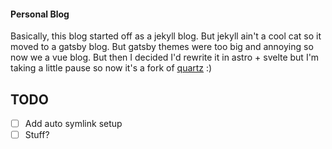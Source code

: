 #### Personal Blog

Basically, this blog started off as a jekyll blog. But jekyll ain't a cool cat so it moved to a
gatsby blog. But gatsby themes were too big and annoying so now we a vue blog.
But then I decided I'd rewrite it in astro + svelte but I'm taking a little
pause so now it's a fork of [quartz](https://github.com/jackyzha0/quartz) :)

## TODO

- [ ] Add auto symlink setup
- [ ] Stuff?
